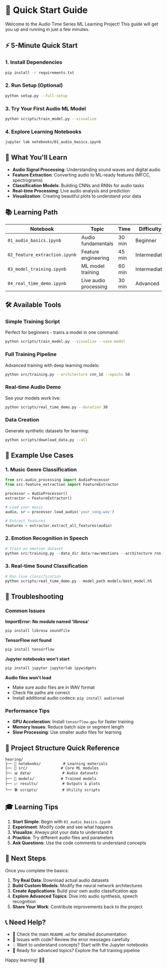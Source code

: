 # 🚀 Quick Start Guide

Welcome to the Audio Time Series ML Learning Project! This guide will get you up and running in just a few minutes.

## ⚡ 5-Minute Quick Start

### 1. Install Dependencies
```bash
pip install -r requirements.txt
```

### 2. Run Setup (Optional)
```bash
python setup.py --full-setup
```

### 3. Try Your First Audio ML Model
```bash
python scripts/train_model.py --visualize
```

### 4. Explore Learning Notebooks
```bash
jupyter lab notebooks/01_audio_basics.ipynb
```

## 🎯 What You'll Learn

- **Audio Signal Processing**: Understanding sound waves and digital audio
- **Feature Extraction**: Converting audio to ML-ready features (MFCC, spectrograms)
- **Classification Models**: Building CNNs and RNNs for audio tasks
- **Real-time Processing**: Live audio analysis and prediction
- **Visualization**: Creating beautiful plots to understand your data

## 📚 Learning Path

| Notebook | Topic | Time | Difficulty |
|----------|-------|------|------------|
| `01_audio_basics.ipynb` | Audio fundamentals | 30 min | Beginner |
| `02_feature_extraction.ipynb` | Feature engineering | 45 min | Intermediate |
| `03_model_training.ipynb` | ML model training | 60 min | Intermediate |
| `04_real_time_demo.ipynb` | Live audio processing | 30 min | Advanced |

## 🛠️ Available Tools

### Simple Training Script
Perfect for beginners - trains a model in one command:
```bash
python scripts/train_model.py --visualize --save-model
```

### Full Training Pipeline
Advanced training with deep learning models:
```bash
python src/training.py --architecture cnn_1d --epochs 50
```

### Real-time Audio Demo
See your models work live:
```bash
python scripts/real_time_demo.py --duration 30
```

### Data Creation
Generate synthetic datasets for learning:
```bash
python scripts/download_data.py --all
```

## 🎵 Example Use Cases

### 1. Music Genre Classification
```python
from src.audio_processing import AudioProcessor
from src.feature_extraction import FeatureExtractor

processor = AudioProcessor()
extractor = FeatureExtractor()

# Load your music
audio, sr = processor.load_audio('your_song.wav')

# Extract features
features = extractor.extract_all_features(audio)
```

### 2. Emotion Recognition in Speech
```python
# Train on emotion dataset
python src/training.py --data_dir data/raw/emotions --architecture rnn
```

### 3. Real-time Sound Classification
```python
# Run live classification
python scripts/real_time_demo.py --model_path models/best_model.h5
```

## 🔧 Troubleshooting

### Common Issues

**ImportError: No module named 'librosa'**
```bash
pip install librosa soundfile
```

**TensorFlow not found**
```bash
pip install tensorflow
```

**Jupyter notebooks won't start**
```bash
pip install jupyter jupyterlab ipywidgets
```

**Audio files won't load**
- Make sure audio files are in WAV format
- Check file paths are correct
- Install additional audio codecs: `pip install audioread`

### Performance Tips

- **GPU Acceleration**: Install `tensorflow-gpu` for faster training
- **Memory Issues**: Reduce batch size or segment length
- **Slow Processing**: Use smaller audio files for learning

## 📖 Project Structure Quick Reference

```
hearing/
├── 📓 notebooks/          # Learning materials
├── 🧠 src/               # Core ML modules  
├── 📊 data/              # Audio datasets
├── 🤖 models/            # Trained models
├── 📈 results/           # Outputs & plots
└── 🛠️ scripts/           # Utility scripts
```

## 🎓 Learning Tips

1. **Start Simple**: Begin with `01_audio_basics.ipynb`
2. **Experiment**: Modify code and see what happens
3. **Visualize**: Always plot your data to understand it
4. **Practice**: Try different audio files and parameters
5. **Ask Questions**: Use the code comments to understand concepts

## 🌟 Next Steps

Once you complete the basics:

1. **Try Real Data**: Download actual audio datasets
2. **Build Custom Models**: Modify the neural network architectures
3. **Create Applications**: Build your own audio classification app
4. **Explore Advanced Topics**: Dive into audio synthesis, speech recognition
5. **Share Your Work**: Contribute improvements back to the project

## 📞 Need Help?

- 📖 Check the main `README.md` for detailed documentation
- 🐛 Issues with code? Review the error messages carefully
- 💡 Want to understand concepts? Start with the Jupyter notebooks
- 🚀 Ready for advanced topics? Explore the full training pipeline

Happy learning! 🎵🤖
